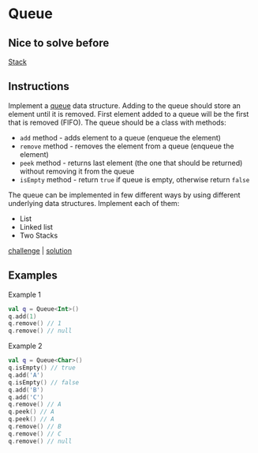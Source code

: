 # Queue

## Nice to solve before

[Stack](../../stack/basic/desc.md)

## Instructions

Implement a [queue](https://en.wikipedia.org/wiki/Queue_(abstract_data_type)) data structure. Adding to the queue should store an element until it is removed. First element added to a queue will be the first that
is removed (FIFO). The queue should be a
class with methods:
- `add` method - adds element to a queue (enqueue the element)
- `remove` method - removes the element from a queue (enqueue the element)
- `peek` method - returns last element (the one that should be returned) without removing it from the queue
- `isEmpty` method - return `true` if queue is empty, otherwise return `false`

The queue can be implemented in few different ways by using different underlying data structures. Implement each of
them:
- List
- Linked list
- Two Stacks

[challenge](challenge.kt) | [solution](solution.kt)

## Examples

Example 1

```kotlin
val q = Queue<Int>()
q.add(1)
q.remove() // 1
q.remove() // null
```

Example 2

```kotlin
val q = Queue<Char>()
q.isEmpty() // true
q.add('A')
q.isEmpty() // false
q.add('B')
q.add('C')
q.remove() // A
q.peek() // A
q.peek() // A
q.remove() // B
q.remove() // C
q.remove() // null
```
